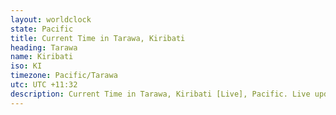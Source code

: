 ```yaml
---
layout: worldclock
state: Pacific
title: Current Time in Tarawa, Kiribati
heading: Tarawa
name: Kiribati
iso: KI
timezone: Pacific/Tarawa
utc: UTC +11:32
description: Current Time in Tarawa, Kiribati [Live], Pacific. Live update now time in Tarawa, timezone Pacific/Tarawa, UTC +11:32, Country ISO code & Current Local Time.
---
```


